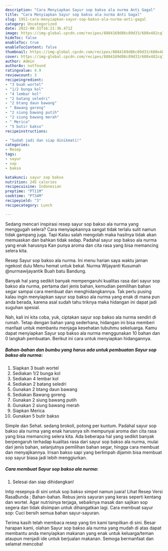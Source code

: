 ```yaml
---
description: "Cara Menyiapkan Sayur sop bakso ala nurma Anti Gagal"
title: "Cara Menyiapkan Sayur sop bakso ala nurma Anti Gagal"
slug: 1951-cara-menyiapkan-sayur-sop-bakso-ala-nurma-anti-gagal
category: Uncategorized
date: 2022-08-31T16:21:36.471Z
image: https://img-global.cpcdn.com/recipes/8884169d86c89d33/680x482cq70/sayur-sop-bakso-ala-nurma-foto-resep-utama.jpg
hideToc: false
enableToc: true
enableTocContent: false
thumbnail: https://img-global.cpcdn.com/recipes/8884169d86c89d33/680x482cq70/sayur-sop-bakso-ala-nurma-foto-resep-utama.jpg
cover: https://img-global.cpcdn.com/recipes/8884169d86c89d33/680x482cq70/sayur-sop-bakso-ala-nurma-foto-resep-utama.jpg
author: Admin
authorAv: notfound
ratingvalue: 4.9
reviewcount: 3
recipeingredient:
- "3 buah wortel"
- "1/2 bunga kol"
- "4 lembar kol"
- "2 batang seledri"
- "2 btang daun bawang"
- " Bawang goreng"
- "2 siung bawang putih"
- "2 siung bawang merah"
- " Merica"
- "5 butir bakso"
recipeinstructions:

- "Sudah jadi dan siap dinikmati!"
categories:
- Resep
tags:
- sayur
- sop
- bakso

katakunci: sayur sop bakso 
nutrition: 245 calories
recipecuisine: Indonesian
preptime: "PT11M"
cooktime: "PT34M"
recipeyield: "3"
recipecategory: Lunch

---
```



Sedang mencari inspirasi resep sayur sop bakso ala nurma yang menggugah selera? Cara menyiapkannya sangat tidak terlalu sulit namun tidak gampang juga. Tapi Kalau salah mengolah maka hasilnya tidak akan memuaskan dan bahkan tidak sedap. Padahal sayur sop bakso ala nurma yang enak harusnya Kan punya aroma dan cita rasa yang bisa memancing selera kita.


Resep Sayur sop bakso ala nurma. Ini menu harian saya waktu jaman ngekost dulu Menu hemat untuk bekal. Nurma Wijayanti Kusumah @nurmawijayantik Buah batu Bandung.

Banyak hal yang sedikit banyak mempengaruhi kualitas rasa dari sayur sop bakso ala nurma, pertama dari jenis bahan, kemudian pemilihan bahan segar sampai cara membuat dan menghidangkannya. Tak perlu pusing kalau ingin menyiapkan sayur sop bakso ala nurma yang enak di mana pun anda berada, karena asal sudah tahu triknya maka hidangan ini dapat jadi suguhan spesial.


Nah, kali ini kita coba, yuk, ciptakan sayur sop bakso ala nurma sendiri di rumah. Tetap dengan bahan yang sederhana, hidangan ini bisa memberi manfaat untuk membantu menjaga kesehatan tubuhmu sekeluarga. Kamu dapat menyiapkan Sayur sop bakso ala nurma menggunakan 10 bahan dan 0 langkah pembuatan. Berikut ini cara untuk menyiapkan hidangannya.

<!--inarticleads1-->

##### Bahan-bahan dan bumbu yang harus ada untuk pembuatan Sayur sop bakso ala nurma:

1. Siapkan 3 buah wortel
1. Sediakan 1/2 bunga kol
1. Sediakan 4 lembar kol
1. Sediakan 2 batang seledri
1. Gunakan 2 btang daun bawang
1. Sediakan  Bawang goreng
1. Gunakan 2 siung bawang putih
1. Gunakan 2 siung bawang merah
1. Siapkan  Merica
1. Gunakan 5 butir bakso


Simple dan Sehat. sedang brokoli, potong per kuntum. Padahal sayur sop bakso ala nurma yang enak harusnya sih mempunyai aroma dan cita rasa yang bisa memancing selera kita. Ada beberapa hal yang sedikit banyak berpengaruh terhadap kualitas rasa dari sayur sop bakso ala nurma, mulai dari jenis bahan, selanjutnya pemilihan bahan segar, hingga cara membuat dan menyajikannya. Irisan bakso sapi yang berlimpah dijamin bisa membuat sop sayur biasa jadi lebih menggiurkan. 

<!--inarticleads2-->

##### Cara membuat Sayur sop bakso ala nurma:


1. Selesai dan siap dihidangkan!

Intip resepnya di sini untuk sop bakso simpel namun juara! Lihat Resep Versi RasaBunda ; Bahan-bahan. Rebus jenis sayuran yang keras seperti kentang dan wortel. Agar nutrisinya terjaga, sebaiknya masak dan sajikan sop segera dan tidak disimpan untuk dihangatkan lagi. Cara membuat sayur sop: Cuci bersih semua bahan sayur-sayuran. 

Terima kasih telah membaca resep yang tim kami tampilkan di sini. Besar harapan kami, olahan Sayur sop bakso ala nurma yang mudah di atas dapat membantu anda menyiapkan makanan yang enak untuk keluarga/teman ataupun menjadi ide untuk berjualan makanan. Semoga bermanfaat dan selamat mencoba!
